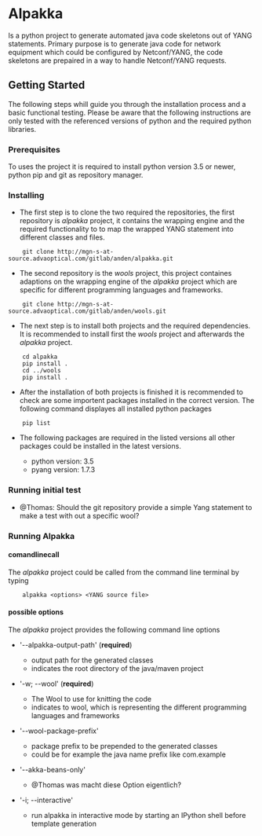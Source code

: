 # Alpakka

Is a python project to generate automated java code skeletons out of YANG statements. Primary purpose is to generate java code for network equipment which could be configured by Netconf/YANG, the code skeletons are prepaired in a way to handle Netconf/YANG requests.

## Getting Started

The following steps whill guide you through the installation process and a basic functional testing. Please be aware that the following instructions are only tested with the referenced versions of python and the required python libraries.

### Prerequisites

To uses the project it is required to install python version 3.5 or newer, python pip and git as repository manager.

### Installing

* The first step is to clone the two required the repositories, the first repository is *alpakka* project, it contains the wrapping engine and the required functionality to to map the wrapped YANG statement into different classes and files.
```
	git clone http://mgn-s-at-source.advaoptical.com/gitlab/anden/alpakka.git
```
* The second repository is the *wools* project, this project containes adaptions on the wrapping engine of the *alpakka* project which are specific for different programming languages and frameworks.
```
	git clone http://mgn-s-at-source.advaoptical.com/gitlab/anden/wools.git
```
* The next step is to install both projects and the required dependencies. It is recommended to install first the *wools* project and afterwards the *alpakka* project.
```
	cd alpakka
	pip install .
	cd ../wools
	pip install .
```
* After the installation of both projects is finished it is recommended to check are some importent packages installed in the correct version. The following command displayes all installed python packages
```
	pip list
```	
* The following packages are required in the listed versions all other packages could be installed in the latest versions.

	* python version: 3.5
	* pyang  version: 1.7.3
	
### Running initial test

* @Thomas: Should the git repository provide a simple Yang statement to make a test with out a specific wool?

### Running Alpakka

#### comandlinecall

The *alpakka* project could be called from the command line terminal by typing
```
	alpakka <options> <YANG source file>
```
#### possible options

The *alpakka* project provides the following command line options

* '--alpakka-output-path' (**required**)
	- output path for the generated classes
	- indicates the root directory of the java/maven project
	
* '-w; --wool' (**required**)
	- The Wool to use for knitting the code
	- indicates to wool, which is representing the different programming languages and frameworks
	
* '--wool-package-prefix'
	- package prefix to be prepended to the generated classes
	- could be for example the java name prefix like com.example
	
* '--akka-beans-only'
	- @Thomas was macht diese Option eigentlich?
	
* '-i; --interactive'
	- run alpakka in interactive mode by starting an IPython shell before template generation

